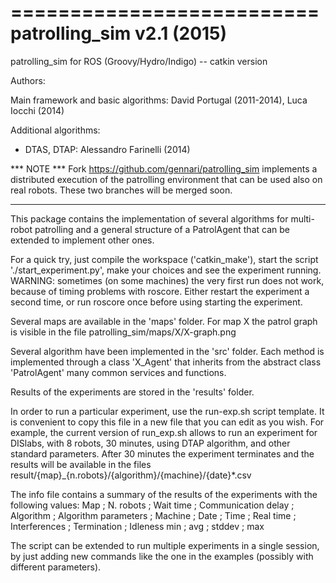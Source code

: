 ==========================
patrolling_sim v2.1 (2015)
==========================

patrolling_sim for ROS (Groovy/Hydro/Indigo) -- catkin version

Authors:

Main framework and basic algorithms:
 David Portugal (2011-2014), Luca Iocchi (2014)
 
Additional algorithms:
* DTAS, DTAP: Alessandro Farinelli (2014)


*** NOTE ***
Fork https://github.com/gennari/patrolling_sim implements a distributed execution
of the patrolling environment that can be used also on real robots. 
These two branches will be merged soon.
************


This package contains the implementation of several algorithms for multi-robot patrolling
and a general structure of a PatrolAgent that can be extended to implement other ones.


For a quick try, just compile the workspace ('catkin_make'), start the script './start_experiment.py',
make your choices and see the experiment running.
WARNING: sometimes (on some machines) the very first run does not work, because of timing problems with roscore. 
Either restart the experiment a second time, or run roscore once before using starting the experiment.

Several maps are available in the 'maps' folder. For map X the patrol graph is visible in the file
patrolling_sim/maps/X/X-graph.png 

Several algorithm have been implemented in the 'src' folder. 
Each method is implemented through a class 'X_Agent'
that inherits from the abstract class 'PatrolAgent' many common services and functions.

Results of the experiments are stored in the 'results' folder.

In order to run a particular experiment, use the run-exp.sh script template.
It is convenient to copy this file in a new file that you can edit as you wish.
For example, the current version of run_exp.sh allows to run an experiment for 
DISlabs, with 8 robots, 30 minutes, using DTAP algorithm, and other standard parameters.
After 30 minutes the experiment terminates and the results will be available in the files
result/{map}_{n.robots}/{algorithm}/{machine}/{date}*.csv

The info file contains a summary of the results of the experiments with the following values:
Map ; N. robots ; Wait time	; Communication delay ;	Algorithm ;	Algorithm parameters ; Machine ; Date ; Time ; Real time ; Interferences ; Termination ; Idleness	min ;	avg	; stddev ; max

											
The script can be extended to run multiple experiments in a single session, by just adding new commands like the one in the examples (possibly with different parameters).

